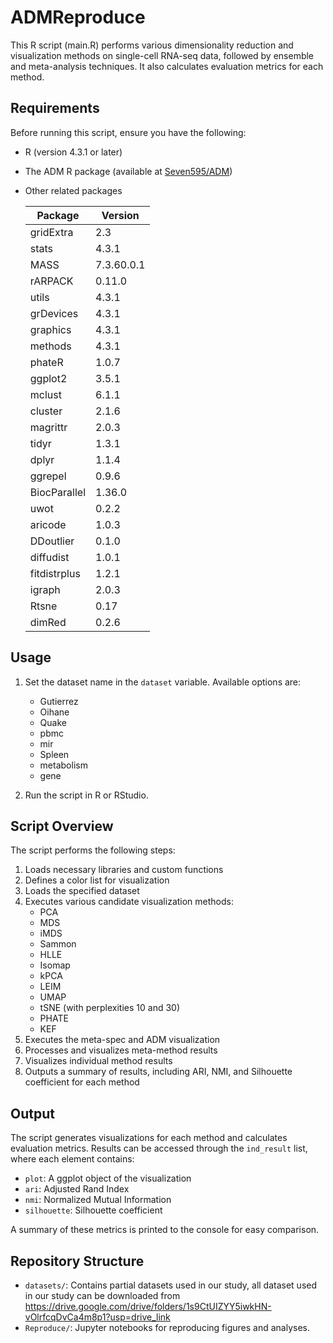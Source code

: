 # ADMReproduce

This R script (main.R) performs various dimensionality reduction and visualization methods on single-cell RNA-seq data, followed by ensemble and meta-analysis techniques. It also calculates evaluation metrics for each method.

## Requirements

Before running this script, ensure you have the following:

- R (version 4.3.1 or later)
- The ADM R package (available at [Seven595/ADM](https://github.com/Seven595/ADM))

- Other related packages

  | Package      | Version    |
  | ------------ | ---------- |
  | gridExtra    | 2.3        |
  | stats        | 4.3.1      |
  | MASS         | 7.3.60.0.1 |
  | rARPACK      | 0.11.0     |
  | utils        | 4.3.1      |
  | grDevices    | 4.3.1      |
  | graphics     | 4.3.1      |
  | methods      | 4.3.1      |
  | phateR       | 1.0.7      |
  | ggplot2      | 3.5.1      |
  | mclust       | 6.1.1      |
  | cluster      | 2.1.6      |
  | magrittr     | 2.0.3      |
  | tidyr        | 1.3.1      |
  | dplyr        | 1.1.4      |
  | ggrepel      | 0.9.6      |
  | BiocParallel | 1.36.0     |
  | uwot         | 0.2.2      |
  | aricode      | 1.0.3      |
  | DDoutlier    | 0.1.0      |
  | diffudist    | 1.0.1      |
  | fitdistrplus | 1.2.1      |
  | igraph       | 2.0.3      |
  | Rtsne        | 0.17       |
  | dimRed       | 0.2.6      |

## Usage

1. Set the dataset name in the `dataset` variable. Available options are:
   - Gutierrez
   - Oihane
   - Quake
   - pbmc
   - mir
   - Spleen
   - metabolism
   - gene
   
2. Run the script in R or RStudio.

## Script Overview

The script performs the following steps:

1. Loads necessary libraries and custom functions
2. Defines a color list for visualization
3. Loads the specified dataset
4. Executes various candidate visualization methods:
   - PCA
   - MDS
   - iMDS
   - Sammon
   - HLLE
   - Isomap
   - kPCA
   - LEIM
   - UMAP
   - tSNE (with perplexities 10 and 30)
   - PHATE
   - KEF
5. Executes the meta-spec and ADM visualization
7. Processes and visualizes meta-method results
8. Visualizes individual method results
9. Outputs a summary of results, including ARI, NMI, and Silhouette coefficient for each method

## Output

The script generates visualizations for each method and calculates evaluation metrics. Results can be accessed through the `ind_result` list, where each element contains:

- `plot`: A ggplot object of the visualization
- `ari`: Adjusted Rand Index
- `nmi`: Normalized Mutual Information
- `silhouette`: Silhouette coefficient

A summary of these metrics is printed to the console for easy comparison.

## Repository Structure

- `datasets/`: Contains partial datasets used in our study, all dataset used in our study can be downloaded from https://drive.google.com/drive/folders/1s9CtUIZYY5iwkHN-vOlrfcqDvCa4m8p1?usp=drive_link
- `Reproduce/`: Jupyter notebooks for reproducing figures and analyses.

  
